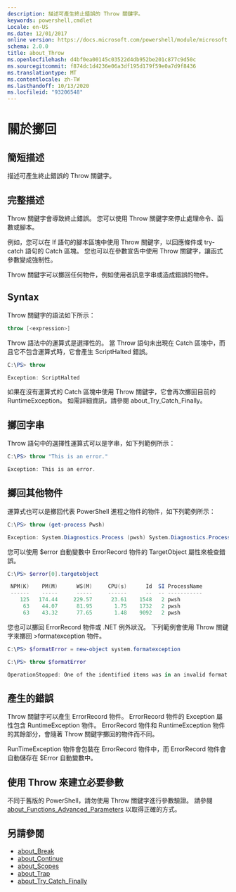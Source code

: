 ```yaml
---
description: 描述可產生終止錯誤的 Throw 關鍵字。
keywords: powershell,cmdlet
Locale: en-US
ms.date: 12/01/2017
online version: https://docs.microsoft.com/powershell/module/microsoft.powershell.core/about/about_throw?view=powershell-7&WT.mc_id=ps-gethelp
schema: 2.0.0
title: about_Throw
ms.openlocfilehash: d4bf0ea00145c03522d4db952be201c877c9d50c
ms.sourcegitcommit: f874dc1d4236e06a3df195d179f59e0a7d9f8436
ms.translationtype: MT
ms.contentlocale: zh-TW
ms.lasthandoff: 10/13/2020
ms.locfileid: "93206548"
---
```

# <a name="about-throw"></a>關於擲回

## <a name="short-description"></a>簡短描述
描述可產生終止錯誤的 Throw 關鍵字。

## <a name="long-description"></a>完整描述

Throw 關鍵字會導致終止錯誤。 您可以使用 Throw 關鍵字來停止處理命令、函數或腳本。

例如，您可以在 If 語句的腳本區塊中使用 Throw 關鍵字，以回應條件或 try-catch 語句的 Catch 區塊。 您也可以在參數宣告中使用 Throw 關鍵字，讓函式參數變成強制性。

Throw 關鍵字可以擲回任何物件，例如使用者訊息字串或造成錯誤的物件。

## <a name="syntax"></a>Syntax

Throw 關鍵字的語法如下所示：

```powershell
throw [<expression>]
```

Throw 語法中的運算式是選擇性的。 當 Throw 語句未出現在 Catch 區塊中，而且它不包含運算式時，它會產生 ScriptHalted 錯誤。

```powershell
C:\PS> throw

Exception: ScriptHalted
```

如果在沒有運算式的 Catch 區塊中使用 Throw 關鍵字，它會再次擲回目前的 RuntimeException。 如需詳細資訊，請參閱 about_Try_Catch_Finally。

## <a name="throwing-a-string"></a>擲回字串

Throw 語句中的選擇性運算式可以是字串，如下列範例所示：

```powershell
C:\PS> throw "This is an error."

Exception: This is an error.
```

## <a name="throwing-other-objects"></a>擲回其他物件

運算式也可以是擲回代表 PowerShell 進程之物件的物件，如下列範例所示：

```powershell
C:\PS> throw (get-process Pwsh)

Exception: System.Diagnostics.Process (pwsh) System.Diagnostics.Process (pwsh) System.Diagnostics.Process (pwsh)
```

您可以使用 $error 自動變數中 ErrorRecord 物件的 TargetObject 屬性來檢查錯誤。

```powershell
C:\PS> $error[0].targetobject

 NPM(K)    PM(M)      WS(M)     CPU(s)      Id  SI ProcessName
 ------    -----      -----     ------      --  -- -----------
    125   174.44     229.57      23.61    1548   2 pwsh
     63    44.07      81.95       1.75    1732   2 pwsh
     63    43.32      77.65       1.48    9092   2 pwsh
```

您也可以擲回 ErrorRecord 物件或 .NET 例外狀況。 下列範例會使用 Throw 關鍵字來擲回 >formatexception 物件。

```powershell
C:\PS> $formatError = new-object system.formatexception

C:\PS> throw $formatError

OperationStopped: One of the identified items was in an invalid format.
```

## <a name="the-resulting-error"></a>產生的錯誤

Throw 關鍵字可以產生 ErrorRecord 物件。 ErrorRecord 物件的 Exception 屬性包含 RuntimeException 物件。 ErrorRecord 物件和 RuntimeException 物件的其餘部分，會隨著 Throw 關鍵字擲回的物件而不同。

RunTimeException 物件會包裝在 ErrorRecord 物件中，而 ErrorRecord 物件會自動儲存在 $Error 自動變數中。

## <a name="using-throw-to-create-a-mandatory-parameter"></a>使用 Throw 來建立必要參數

不同于舊版的 PowerShell，請勿使用 Throw 關鍵字進行參數驗證。 請參閱 [about_Functions_Advanced_Parameters](about_Functions_Advanced_Parameters.md) 以取得正確的方式。

## <a name="see-also"></a>另請參閱

- [about_Break](about_Break.md)
- [about_Continue](about_Continue.md)
- [about_Scopes](about_Scopes.md)
- [about_Trap](about_Trap.md)
- [about_Try_Catch_Finally](about_Try_Catch_Finally.md)
